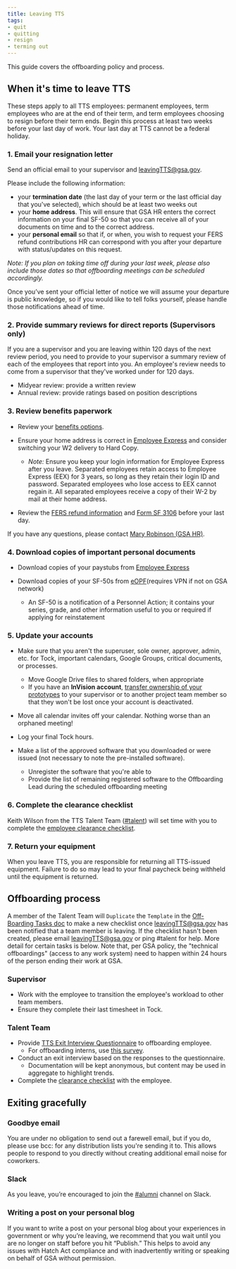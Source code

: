 ```yaml
---
title: Leaving TTS
tags:
- quit
- quitting
- resign
- terming out
---
```


This guide covers the offboarding policy and process.

## When it's time to leave TTS

These steps apply to all TTS employees: permanent employees, term employees who are at the end of their term, and term employees choosing to resign before their term ends. Begin this process at least two weeks before your last day of work. Your last day at TTS cannot be a federal holiday.

### 1. Email your resignation letter

Send an official email to your supervisor and [leavingTTS@gsa.gov](mailto:leavingTTS@gsa.gov).

Please include the following information:

- your **termination date** (the last day of your term or the last official day that you've selected), which should be at least two weeks out
- your **home address**. This will ensure that GSA HR enters the correct information on your final SF-50 so that you can receive all of your documents on time and to the correct address.
- your **personal email** so that if, or when, you wish to request your FERS refund contributions HR can correspond with you after your departure with status/updates on this request.  

*Note: If you plan on taking time off during your last week, please also include those dates so that offboarding meetings can be scheduled accordingly.*

Once you’ve sent your official letter of notice we will assume your departure is public knowledge, so if you would like to tell folks yourself, please handle those notifications ahead of time. 

### 2. Provide summary reviews for direct reports (Supervisors only)

If you are a supervisor and you are leaving within 120 days of the next review period, you need to provide to your supervisor a summary review of each of the employees that report into you. An employee's review needs to come from a supervisor that they've worked under for 120 days.

- Midyear review: provide a written review
- Annual review: provide ratings based on position descriptions

### 3. Review benefits paperwork

* Review your [benefits options](https://docs.google.com/document/d/1fuPxdhSY4YCYQvTFhjmjtLpRK8_ophZnFA9hsK8zftA/edit).

* Ensure your home address is correct in [Employee Express](https://www.employeeexpress.gov/) and consider switching your W2 delivery to Hard Copy.

    * _Note:_ Ensure you keep your login information for Employee Express after
      you leave. Separated employees retain access to Employee Express (EEX) for 3 years, so long as they retain their login ID and password. Separated employees who lose access to EEX cannot regain it. All separated employees receive a copy of their W-2 by mail at their home address.

* Review the [FERS refund information](https://docs.google.com/document/d/1TiFdQ-2pyrmib3Zsh1GDGeWorM7F-cbxk1u-82zX0Aw/edit) and [Form SF 3106](https://drive.google.com/a/gsa.gov/file/d/0B4J4Dpr2HVDsMnpEQnc1ZHI0RkVadjVOZGZhOTVKMVZyUktN/view) before your last day.

If you have any questions, please contact [Mary Robinson (GSA HR)](mailto:marya.robinson@gsa.gov).

### 4. Download copies of important personal documents

* Download copies of your paystubs from [Employee Express](https://www.employeeexpress.gov/)

* Download copies of your SF-50s from [eOPF](https://eopf.opm.gov/gsa/)(requires VPN if not on GSA network)
  * An SF-50 is a notification of a Personnel Action; it contains your series, grade, and other information useful to you or required if applying for reinstatement

### 5. Update your accounts

* Make sure that you aren't the superuser, sole owner, approver, admin, etc. for Tock, important calendars, Google Groups, critical documents, or processes.
  * Move Google Drive files to shared folders, when appropriate
  * If you have an **InVision account**, [transfer ownership of your prototypes](https://support.invisionapp.com/hc/en-us/articles/203730565-How-do-I-transfer-my-prototype-to-another-account-) to your supervisor or to another project team member so that they won't be lost once your account is deactivated. 

* Move all calendar invites off your calendar. Nothing worse than an orphaned meeting!

* Log your final Tock hours.

* Make a list of the approved software that you downloaded or were issued (not necessary to note the pre-installed software).
  * Unregister the software that you're able to
  * Provide the list of remaining registered software to the Offboarding Lead during the scheduled offboarding meeting

### 6. Complete the clearance checklist

Keith Wilson from the TTS Talent Team ([#talent](https://gsa-tts.slack.com/messages/talent/)) will set time with you to complete the [employee clearance checklist](https://drive.google.com/a/gsa.gov/file/d/0B2b-_CCBBYvRNGNVWTRjUnpmTVNtUUR6clVJdUt2MFVTNm5j/view?usp=sharing).

### 7. Return your equipment

When you leave TTS, you are responsible for returning all TTS-issued equipment. Failure to do so may lead to your final paycheck being withheld until the equipment is returned.

## Offboarding process

A member of the Talent Team will `Duplicate` the `Template` in the [Off-Boarding Tasks doc](https://docs.google.com/spreadsheets/d/1IlFY5AAvTyuS7yDHk5_odJGHYZDU_MN9HNGKJ2zXwi0/edit#gid=0) to make a new checklist once leavingTTS@gsa.gov has been notified that a team member is leaving.  If the checklist hasn't been created, please email [leavingTTS@gsa.gov](mailto:leavingTTS@gsa.gov) or ping #talent for help.  More detail for certain tasks is below. Note that, per GSA policy, the "technical offboardings" (access to any work system) need to happen within 24 hours of the person ending their work at GSA.

### Supervisor

- Work with the employee to transition the employee's workload to other team members.
- Ensure they complete their last timesheet in Tock.

### Talent Team

- Provide [TTS Exit Interview Questionnaire](https://goo.gl/forms/jBmNLwg8Y4ZY4n4s1) to offboarding employee.
  - For offboarding interns, use [this survey](https://goo.gl/forms/XOy7QO4zcnz6LyLh1).
- Conduct an exit interview based on the responses to the questionnaire.
  - Documentation will be kept anonymous, but content may be used in aggregate to highlight trends.
- Complete the [clearance checklist](https://drive.google.com/a/gsa.gov/file/d/0B2b-_CCBBYvRNGNVWTRjUnpmTVNtUUR6clVJdUt2MFVTNm5j/view?usp=sharing) with the employee.

## Exiting gracefully

### Goodbye email

You are under no obligation to send out a farewell email, but if you do, please use bcc: for any distribution lists you're sending it to.  This allows people to respond to you directly without creating additional email noise for coworkers.

### Slack

As you leave, you’re encouraged to join the [#alumni](https://gsa-tts.slack.com/messages/C0DH5B68Y) channel on Slack.

### Writing a post on your personal blog

If you want to write a post on your personal blog about your experiences in government or why you’re leaving, we recommend that you wait until you are no longer on staff before you hit “Publish.” This helps to avoid any issues with Hatch Act compliance and with inadvertently writing or speaking on behalf of GSA without permission.
